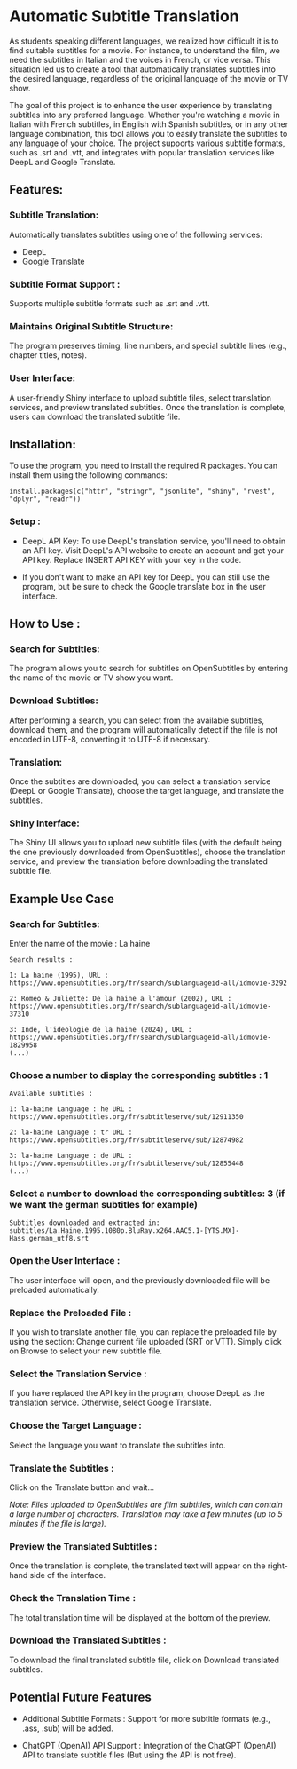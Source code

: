 # **Automatic Subtitle Translation**

As students speaking different languages, we realized how difficult it is to find suitable subtitles for a movie. For instance, to understand the film, we need the subtitles in Italian and the voices in French, or vice versa. This situation led us to create a tool that automatically translates subtitles into the desired language, regardless of the original language of the movie or TV show.

The goal of this project is to enhance the user experience by translating subtitles into any preferred language. Whether you're watching a movie in Italian with French subtitles, in English with Spanish subtitles, or in any other language combination, this tool allows you to easily translate the subtitles to any language of your choice. The project supports various subtitle formats, such as .srt and .vtt, and integrates with popular translation services like DeepL and Google Translate.

## **Features:**

### Subtitle Translation:
Automatically translates subtitles using one of the following services:
- DeepL
- Google Translate

### Subtitle Format Support :
Supports multiple subtitle formats such as .srt and .vtt.

### Maintains Original Subtitle Structure:
The program preserves timing, line numbers, and special subtitle lines (e.g., chapter titles, notes).  

### User Interface:
A user-friendly Shiny interface to upload subtitle files, select translation services, and preview translated subtitles. Once the translation is complete, users can download the translated subtitle file.

## **Installation:**

To use the program, you need to install the required R packages. You can install them using the following commands:
```
install.packages(c("httr", "stringr", "jsonlite", "shiny", "rvest", "dplyr", "readr"))
```

### Setup : 

- DeepL API Key: To use DeepL's translation service, you'll need to obtain an API key. Visit DeepL's API website to create an account and get your API key. Replace INSERT API KEY with your key in the code.

- If you don't want to make an API key for DeepL you can still use the program, but be sure to check the Google translate box in the user interface.

## How to Use :

### Search for Subtitles:
The program allows you to search for subtitles on OpenSubtitles by entering the name of the movie or TV show you want.

### Download Subtitles:
After performing a search, you can select from the available subtitles, download them, and the program will automatically detect if the file is not encoded in UTF-8, converting it to UTF-8 if necessary.

### Translation:
Once the subtitles are downloaded, you can select a translation service (DeepL or Google Translate), choose the target language, and translate the subtitles.

### Shiny Interface:
The Shiny UI allows you to upload new subtitle files (with the default being the one previously downloaded from OpenSubtitles), choose the translation service, and preview the translation before downloading the translated subtitle file.

## Example Use Case

### Search for Subtitles:

Enter the name of the movie : La haine

```
Search results :

1: La haine (1995), URL : https://www.opensubtitles.org/fr/search/sublanguageid-all/idmovie-3292

2: Romeo & Juliette: De la haine a l'amour (2002), URL : https://www.opensubtitles.org/fr/search/sublanguageid-all/idmovie-37310

3: Inde, l'ideologie de la haine (2024), URL : https://www.opensubtitles.org/fr/search/sublanguageid-all/idmovie-1829958
(...)
```

### Choose a number to display the corresponding subtitles : 1

```
Available subtitles :

1: la-haine Language : he URL : https://www.opensubtitles.org/fr/subtitleserve/sub/12911350

2: la-haine Language : tr URL : https://www.opensubtitles.org/fr/subtitleserve/sub/12874982

3: la-haine Language : de URL : https://www.opensubtitles.org/fr/subtitleserve/sub/12855448
(...)
```

### Select a number to download the corresponding subtitles: 3 (if we want the german subtitles for example)

```
Subtitles downloaded and extracted in: subtitles/La.Haine.1995.1080p.BluRay.x264.AAC5.1-[YTS.MX]-Hass.german_utf8.srt
```

### Open the User Interface : 

The user interface will open, and the previously downloaded file will be preloaded automatically.

### Replace the Preloaded File : 

If you wish to translate another file, you can replace the preloaded file by using the section: Change current file uploaded (SRT or VTT). Simply click on Browse to select your new subtitle file.

### Select the Translation Service :

If you have replaced the API key in the program, choose DeepL as the translation service. Otherwise, select Google Translate.

### Choose the Target Language : 

Select the language you want to translate the subtitles into.

### Translate the Subtitles : 

Click on the Translate button and wait...

_Note: Files uploaded to OpenSubtitles are film subtitles, which can contain a large number of characters. Translation may take a few minutes (up to 5 minutes if the file is large)._

### Preview the Translated Subtitles :

Once the translation is complete, the translated text will appear on the right-hand side of the interface.

### Check the Translation Time : 

The total translation time will be displayed at the bottom of the preview.

### Download the Translated Subtitles :

To download the final translated subtitle file, click on Download translated subtitles.

## Potential Future Features

- Additional Subtitle Formats : Support for more subtitle formats (e.g., .ass, .sub) will be added.

- ChatGPT (OpenAI) API Support : Integration of the ChatGPT (OpenAI) API to translate subtitle files (But using the API is not free).
